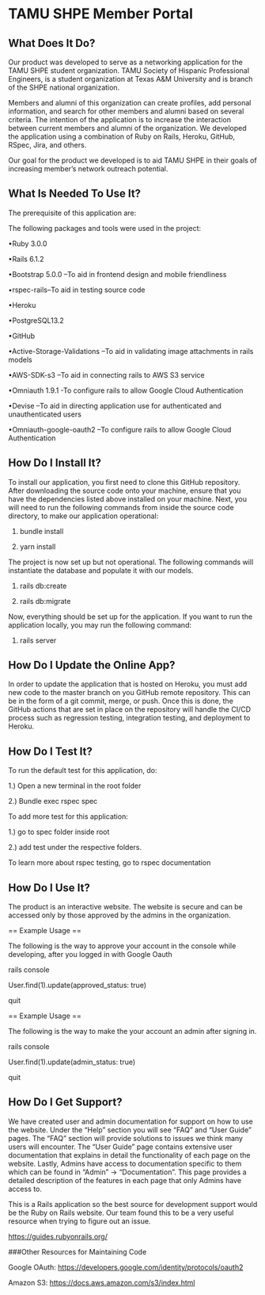 # TAMU SHPE Member Portal

##  What Does It Do?   

Our product was developed to serve as a networking application for the TAMU SHPE student organization. TAMU Society of Hispanic Professional Engineers, is a student organization at Texas A&M University and is branch of the SHPE national organization.  

Members and alumni of this organization can create profiles, add personal information, and search for other members and alumni based on several criteria. The intention of the application is to increase the interaction between current members and alumni of the organization. We developed the application using a combination of Ruby on Rails, Heroku, GitHub, RSpec, Jira, and others.  

Our goal for the product we developed is to aid TAMU SHPE in their goals of increasing member’s network outreach potential. 
##  What Is Needed To Use It? 

The prerequisite of this application are: 

The following packages and tools were used in the project: 

•Ruby 3.0.0   

•Rails 6.1.2   

•Bootstrap 5.0.0 –To aid in frontend design and mobile friendliness   

•rspec-rails–To aid in testing source code   

•Heroku   

•PostgreSQL13.2   

•GitHub   

•Active-Storage-Validations –To aid in validating image attachments in rails models   

•AWS-SDK-s3 –To aid in connecting rails to AWS S3 service   

•Omniauth 1.9.1 -To configure rails to allow Google Cloud Authentication   

•Devise –To aid in directing application use for authenticated and unauthenticated users   

•Omniauth-google-oauth2 –To configure rails to allow Google Cloud Authentication   
##  How Do I Install It? 

To install our application, you first need to clone this GitHub repository. After downloading the source code onto your machine, ensure that you have the dependencies listed above installed on your machine. Next, you will need to run the following commands from inside the source code directory, to make our application operational:   

1)  bundle install  

2) yarn install  

The project is now set up but not operational. The following commands will instantiate the database and populate it with our models.   

1) rails db:create  

2) rails db:migrate  

Now, everything should be set up for the application. If you want to run the application locally, you may run the following command:   

1) rails server 

 

##  How Do I Update the Online App? 

In order to update the application that is hosted on Heroku, you must add new code to the master branch on you GitHub remote repository. This can be in the form of a git commit, merge, or push. Once this is done, the GitHub actions that are set in place on the repository will handle the CI/CD process such as regression testing, integration testing, and deployment to Heroku. 

 

##  How Do I Test It? 

To run the default test for this application, do: 

1.) Open a new terminal in the root folder 

2.) Bundle exec rspec spec 

To add more test for this application: 

1.) go to spec folder inside root 

2.) add test under the respective folders. 

To learn more about rspec testing, go to rspec documentation 

##  How Do I Use It? 

The product is an interactive website. The website is secure and can be accessed only by those approved by the admins in the organization.  

 

== Example Usage == 

The following is the way to approve your account in the console while developing, after you logged in with Google Oauth 

rails console 

User.find(1).update(approved_status: true) 

quit 

 

== Example Usage == 

The following is the way to make the your account an admin after signing in.  

rails console 

User.find(1).update(admin_status: true) 

quit 

 

 

##  How Do I Get Support? 

We have created user and admin documentation for support on how to use the website. Under the “Help” section you will see “FAQ” and “User Guide” pages. The “FAQ” section will provide solutions to issues we think many users will encounter. The “User Guide” page contains extensive user documentation that explains in detail the functionality of each page on the website. Lastly, Admins have access to documentation specific to them which can be found in “Admin” -> “Documentation”. This page provides a detailed description of the features in each page that only Admins have access to. 

This is a Rails application so the best source for development support would be the Ruby on Rails website. Our team found this to be a very useful resource when trying to figure out an issue. 

https://guides.rubyonrails.org/ 

###Other Resources for Maintaining Code 

Google OAuth:  https://developers.google.com/identity/protocols/oauth2 

Amazon S3:  https://docs.aws.amazon.com/s3/index.html 

